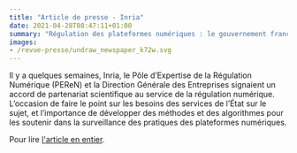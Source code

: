 ```yaml
---
title: "Article de presse - Inria"
date: 2021-04-28T08:47:11+01:00
summary: "Régulation des plateformes numériques : le gouvernement français prend les devants"
images:
- /revue-presse/undraw_newspaper_k72w.svg
---
```


Il y a quelques semaines, Inria, le Pôle d’Expertise de la Régulation Numérique (PEReN) et la Direction Générale des Entreprises signaient un accord de partenariat scientifique au service de la régulation numérique. L’occasion de faire le point sur les besoins des services de l’État sur le sujet, et l’importance de développer des méthodes et des algorithmes pour les soutenir dans la surveillance des pratiques des plateformes numériques. 

Pour lire [l'article en entier][1].


[1]: https://www.inria.fr/fr/regulation-plateformes-numeriques-peren-regalia